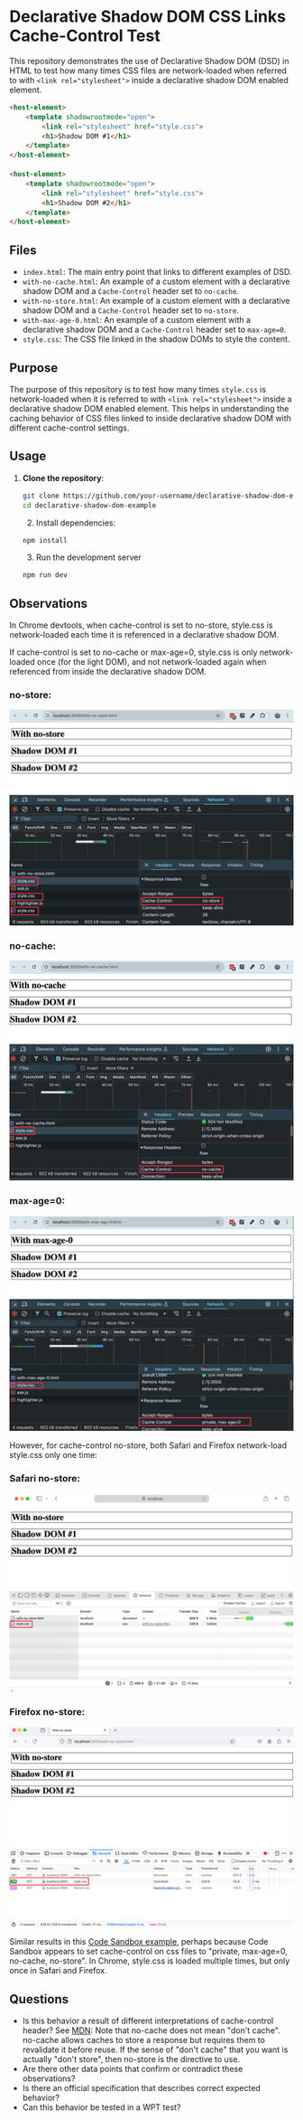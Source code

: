 # Declarative Shadow DOM CSS Links Cache-Control Test

This repository demonstrates the use of Declarative Shadow DOM (DSD) in HTML to test how many times CSS files are network-loaded when referred to with `<link rel="stylesheet">` inside a declarative shadow DOM enabled element.

```html
<host-element>
    <template shadowrootmode="open">
        <link rel="stylesheet" href="style.css">
        <h1>Shadow DOM #1</h1>
    </template>
</host-element>

<host-element>
    <template shadowrootmode="open">
        <link rel="stylesheet" href="style.css">
        <h1>Shadow DOM #2</h1>
    </template>
</host-element>
```

## Files

- `index.html`: The main entry point that links to different examples of DSD.
- `with-no-cache.html`: An example of a custom element with a declarative shadow DOM and a `Cache-Control` header set to `no-cache`.
- `with-no-store.html`: An example of a custom element with a declarative shadow DOM and a `Cache-Control` header set to `no-store`.
- `with-max-age-0.html`: An example of a custom element with a declarative shadow DOM and a `Cache-Control` header set to `max-age=0`.
- `style.css`: The CSS file linked in the shadow DOMs to style the content.

## Purpose

The purpose of this repository is to test how many times `style.css` is network-loaded when it is referred to with `<link rel="stylesheet">` inside a declarative shadow DOM enabled element. This helps in understanding the caching behavior of CSS files linked to inside declarative shadow DOM with different cache-control settings.

## Usage

1. **Clone the repository**:
   ```sh
   git clone https://github.com/your-username/declarative-shadow-dom-example.git
   cd declarative-shadow-dom-example
   ```

   2. Install dependencies:

   ```sh
   npm install
   ```

   3. Run the development server

   ```sh
   npm run dev
   ```

## Observations

In Chrome devtools, when cache-control is set to no-store, style.css is network-loaded each time it is referenced in a declarative shadow DOM.

If cache-control is set to no-cache or max-age=0, style.css is only network-loaded once (for the light DOM), and not network-loaded again when referenced from inside the declarative shadow DOM.

### no-store:

![No-Store](images/with-no-store.png)

### no-cache:

![No-Cache](images/with-no-cache.png)

### max-age=0:

![Max-Age-0](images/with-max-age-0.png)

However, for cache-control no-store, both Safari and Firefox network-load style.css only one time:

### Safari no-store:

![No-Store](images/safari-with-no-store.png)

### Firefox no-store:

![No-Store](images/firefox-with-no-store.png)

Similar results in this [Code Sandbox example](https://q9yc7v.csb.app/), perhaps because Code Sandbox appears to set cache-control on css files to "private, max-age=0, no-cache, no-store".  In Chrome, style.css is loaded multiple times, but only once in Safari and Firefox.

## Questions

- Is this behavior a result of different interpretations of cache-control header?  See [MDN](https://developer.mozilla.org/en-US/docs/Web/HTTP/Headers/Cache-Control): Note that no-cache does not mean "don't cache". no-cache allows caches to store a response but requires them to revalidate it before reuse. If the sense of "don't cache" that you want is actually "don't store", then no-store is the directive to use.
- Are there other data points that confirm or contradict these observations?
- Is there an official specification that describes correct expected behavior?
- Can this behavior be tested in a WPT test?